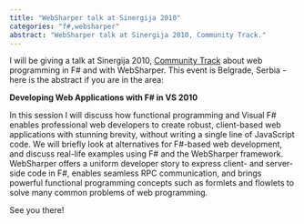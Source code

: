 ```yaml
---
title: "WebSharper talk at Sinergija 2010"
categories: "f#,websharper"
abstract: "WebSharper talk at Sinergija 2010, Community Track."
---
```

I will be giving a talk at Sinergija 2010, [Community Track](http://codecamp.msforge.net/CommunityTrack/) about web programming in F# and with WebSharper. This event is Belgrade, Serbia - here is the abstract if you are in the area:

**Developing Web Applications with F# in VS 2010**

In this session I will discuss how functional programming and Visual F# enables professional web developers to create robust, client-based web applications with stunning brevity, without writing a single line of JavaScript code. We will briefly look at alternatives for F#-based web development, and discuss real-life examples using F# and the WebSharper framework. WebSharper offers a uniform developer story to express client- and server-side code in F#, enables seamless RPC communication, and brings powerful functional programming concepts such as formlets and flowlets to solve many common problems of web programming.

See you there!